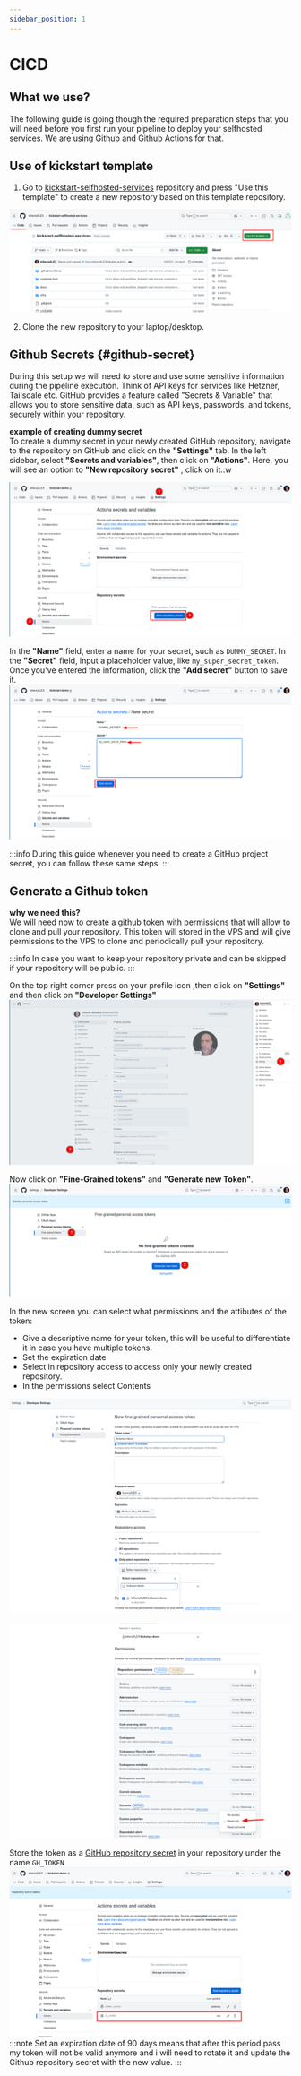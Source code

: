 ```yaml
---
sidebar_position: 1
---
```


# CICD

## What we use?

The following guide is going though the required preparation steps that you will need before you first run your pipeline to deploy your selfhosted services. We are using Github and Github Actions for that.

## Use of kickstart template

1. Go to [kickstart-selfhosted-services](https://github.com/lefterisALEX/kickstart-selfhosted-services) repository and press "Use this template" to create a new repository based on this template repository.  

![](../../../static/img/use-template.png)

2. Clone the new repository to your laptop/desktop.  

## Github Secrets {#github-secret}
During this setup we will need to store and use some sensitive information during the pipeline execution. Think of API keys for services like Hetzner, Tailscale etc. GitHub provides a feature called "Secrets & Variable" that allows you to store sensitive data, such as API keys, passwords, and tokens, securely within your repository.

**example of creating dummy secret**  
To create a dummy secret in your newly created GitHub repository, navigate to the repository on GitHub and click on the **"Settings"** tab. In the left sidebar, select **"Secrets and variables"**,  then click on **"Actions"**. Here, you will see an option to **"New repository secret"** , click on it.:w


![](../../../static/img/github-dummy-secret-1.png)

In the **"Name"** field, enter a name for your secret, such as `DUMMY_SECRET`. In the **"Secret"** field, input a placeholder value, like `my_super_secret_token`. Once you've entered the information, click the **"Add secret"** button to save it. 
![](../../../static/img/github-dummy-secret-2.png)

:::info
    During this guide whenever you need to create a GitHub project secret, you can follow these same steps.
:::

## Generate a Github token
**why we need this?**  
We will need now to create a github token with permissions that will allow to clone and pull your repository. This token will stored in the VPS and will give permissions to the VPS to clone and periodically pull your repository. 

:::info
    In case you want to keep your repository private and can be skipped if your repository will be public.
:::

On the top right corner press on your profile icon ,then click on **"Settings"** and then click on **"Developer Settings"**
![](../../../static/img/github-token-1.png)

Now click on **"Fine-Grained tokens"** and **"Generate new Token"**.
![](../../../static/img/github-token-2.png)

In the new screen you can select what permissions and the attibutes of the token:
 - Give a descriptive name for your token, this will be useful to differentiate it in case you have multiple tokens.
 - Set the expiration date 
 - Select in repository access to access only your newly created repository.
 - In the permissions select Contents 

![](../../../static/img/github-token-5.png)

![](../../../static/img/github-token-4.png)

Store the token as a [GitHub repository secret](../../Getting_Started/preparation/cicd#github-secret) in your repository under the name `GH_TOKEN`
![](../../../static/img/github-token-created.png)
:::note
    Set an expiration date of 90 days means that after this period pass my token will not be valid anymore and i will need to rotate it and update the Github repository secret with the new value.
:::

